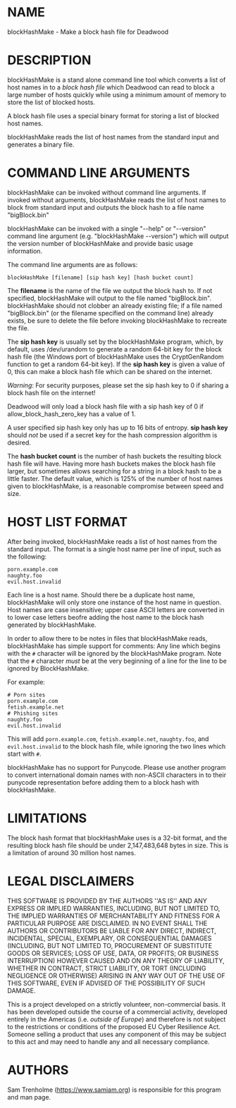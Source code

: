 # NAME

blockHashMake - Make a block hash file for Deadwood 

# DESCRIPTION

blockHashMake is a stand alone command line tool which converts a list 
of host names in to a *block hash file* which Deadwood can read to 
block a large number of hosts quickly while using a minimum amount of 
memory to store the list of blocked hosts. 

A block hash file uses a special binary format for storing a list of 
blocked host names. 

blockHashMake reads the list of host names from the standard input and 
generates a binary file. 

# COMMAND LINE ARGUMENTS

blockHashMake can be invoked without command line arguments. If invoked 
without arguments, blockHashMake reads the list of host names to block 
from standard input and outputs the block hash to a file name 
"bigBlock.bin" 

blockHashMake can be invoked with a single "--help" or "--version" 
command line argument (e.g. "blockHashMake --version") which will 
output the version number of blockHashMake and provide basic usage 
information. 

The command line arguments are as follows:

```
blockHashMake [filename] [sip hash key] [hash bucket count] 
```

The **filename** is the name of the file we output the block hash 
to. If not specified, blockHashMake will output to the file named 
"bigBlock.bin". blockHashMake should not clobber an already existing 
file; if a file named "bigBlock.bin" (or the filename specified on the 
command line) already exists, be sure to delete the file before 
invoking blockHashMake to recreate the file. 

The **sip hash key** is usually set by the blockHashMake program, 
which, by default, uses /dev/urandom to generate a random 64-bit key 
for the block hash file (the Windows port of blockHashMake uses the 
CryptGenRandom function to get a random 64-bit key). If the **sip hash 
key** is given a value of 0, this can make a block hash file which can 
be shared on the internet. 

*Warning*: For security purposes, please set the sip hash key to 0 if 
sharing a block hash file on the internet! 

Deadwood will only load a block hash file with a sip hash key of 0 if 
allow_block_hash_zero_key has a value of 1. 

A user specified sip hash key only has up to 16 bits of entropy. **sip 
hash key** should *not* be used if a secret key for the hash 
compression algorithm is desired. 

The **hash bucket count** is the number of hash buckets the resulting 
block hash file will have. Having more hash buckets makes the block 
hash file larger, but sometimes allows searching for a string in a 
block hash to be a little faster. The default value, which is 125% of 
the number of host names given to blockHashMake, is a reasonable 
compromise between speed and size. 

# HOST LIST FORMAT

After being invoked, blockHashMake reads a list of host names from the 
standard input. The format is a single host name per line of input, 
such as the following:

```
porn.example.com 
naughty.foo 
evil.host.invalid 
```

Each line is a host name. Should there be a duplicate host name, 
blockHashMake will only store one instance of the host name in 
question. Host names are case insensitive; upper case ASCII letters are 
converted in to lower case letters beofre adding the host name to the 
block hash generated by blockHashMake. 

In order to allow there to be notes in files that blockHashMake reads, 
blockHashMake has simple support for comments: Any line which begins 
with the `#` character will be ignored by the blockHashMake program. 
Note that the `#` character *must* be at the very beginning of a line 
for the line to be ignored by BlockHashMake. 

For example:

```
# Porn sites 
porn.example.com 
fetish.example.net 
# Phishing sites 
naughty.foo 
evil.host.invalid 
```

This will add `porn.example.com`, `fetish.example.net`, 
`naughty.foo`, and `evil.host.invalid` to the block hash file, while 
ignoring the two lines which start with `#`. 

blockHashMake has no support for Punycode. Please use another program 
to convert international domain names with non-ASCII characters in to 
their punycode representation before adding them to a block hash with 
blockHashMake. 

# LIMITATIONS

The block hash format that blockHashMake uses is a 32-bit format, and 
the resulting block hash file should be under 2,147,483,648 bytes in 
size. This is a limitation of around 30 million host names. 

# LEGAL DISCLAIMERS

THIS SOFTWARE IS PROVIDED BY THE AUTHORS ''AS IS'' AND ANY EXPRESS OR 
IMPLIED WARRANTIES, INCLUDING, BUT NOT LIMITED TO, THE IMPLIED 
WARRANTIES OF MERCHANTABILITY AND FITNESS FOR A PARTICULAR PURPOSE ARE 
DISCLAIMED. IN NO EVENT SHALL THE AUTHORS OR CONTRIBUTORS BE LIABLE FOR 
ANY DIRECT, INDIRECT, INCIDENTAL, SPECIAL, EXEMPLARY, OR CONSEQUENTIAL 
DAMAGES (INCLUDING, BUT NOT LIMITED TO, PROCUREMENT OF SUBSTITUTE GOODS 
OR SERVICES; LOSS OF USE, DATA, OR PROFITS; OR BUSINESS INTERRUPTION) 
HOWEVER CAUSED AND ON ANY THEORY OF LIABILITY, WHETHER IN CONTRACT, 
STRICT LIABILITY, OR TORT (INCLUDING NEGLIGENCE OR OTHERWISE) ARISING 
IN ANY WAY OUT OF THE USE OF THIS SOFTWARE, EVEN IF ADVISED OF THE 
POSSIBILITY OF SUCH DAMAGE. 

This is a project developed on a strictly volunteer, non-commercial 
basis. It has been developed outside the course of a commercial 
activity, developed entirely in the Americas (i.e. *outside of Europe*) 
and therefore is not subject to the restrictions or conditions of the 
proposed EU Cyber Resilience Act. Someone selling a product that uses 
any component of this may be subject to this act and may need to handle 
any and all necessary compliance. 

# AUTHORS

Sam Trenholme (https://www.samiam.org) is responsible for this program 
and man page.  

